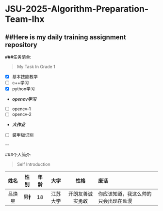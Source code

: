 # JSU-2025-Algorithm-Preparation-Team-lhx
##Here is my daily training assignment repository
--
###任务清单:
>My Task In Grade 1

- [X] 基本技能教学
- [ ] c++学习
- [X] python学习
-    ***opencv学习***
- [ ] opencv-1
- [ ] opencv-2
-    ***大作业***
- [ ] 装甲板识别

--

###个人简介:
>Self Introduction

|姓名|性别|年龄|大学|性格|废话|
|:---:|:---:|:---:|:---:|:---:|:---|
|吕焕星|男🚹|18|江苏大学|开朗友善诚实勇敢|你应该知道，我这么帅的只会出现在动漫|
